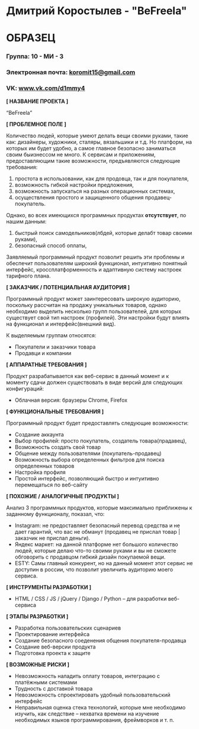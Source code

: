 # Дмитрий Коростылев - "BeFreela"
# ОБРАЗЕЦ

### Группа: 10 - МИ - 3
### Электронная почта:  koromit15@gmail.com
### VK: www.vk.com/d1mmy4


**[ НАЗВАНИЕ ПРОЕКТА ]**

“BeFreela”

**[ ПРОБЛЕМНОЕ ПОЛЕ ]**

Количество людей, которые умеют делать вещи своими руками, такие как: дизайнеры, художники, сталяры, вязальшики и т.д. Но платформ, на которых им будет удобно, а самое главное безопасно заниматься своим быизнессом не много.
К сервисам и приложениям, предоставляющим такие возможности, предъявляются следующие требования: 
1) простота в использовании, как для продовца, так и для покупателя,
2) возможность гибкой настройки предложения,
3) возможность запускаться на разных операционных системах,
4) осуществления простого и защищенного общения продавец-покупатель.

Однако, во всех имеющихся программных продуктах **отсутствует**, по нашим данным: 
1) быстрый поиск самодельников(лбдей, которые делабт товар своими руками),
2) безопасный способ оплаты, 

Заявляемый программный продукт позволит решить эти проблемы и обеспечит пользователям широкий функционал, интуитивно понятный интерфейс, кроссплатформенность и адаптивную систему настроек тарифного плана. 

**[ ЗАКАЗЧИК / ПОТЕНЦИАЛЬНАЯ АУДИТОРИЯ ]**

Программный продукт может заинтересовать широкую аудиторию, поскольку рассчитан на продажу уникальных товаров, однако необходимо выделить несколько групп пользователей, для которых существует свой тип настроек (профилей). 
Эти настройки будут влиять на функционал и интерфейс(внешний вид). 

К выделяемым группам относятся:
* Покупатели и заказчики товара
* Продавци и компании

**[ АППАРАТНЫЕ ТРЕБОВАНИЯ ]** 

Продукт разрабатывается как веб-сервис в данный момент и к моменту сдачи должен существовать в виде версий для следующих конфигураций:

* Облачная версия: браузеры Chrome, Firefox

**[ ФУНКЦИОНАЛЬНЫЕ ТРЕБОВАНИЯ ]**

Программный продукт будет предоставлять следующие возможности:
* Создание аккаунта
* Выбор профилей: просто покупатель, создатель товара(прадавец),
* Возможность создать свой товар
* Общение между пользователями (покупатель-продавец)
* Возможность выбора определенных фильтров для поиска определенных товаров
* Настройка профиля
* Простой интерфейс, позволяющий быстро и интуитивно перемещаться по веб-сайту


**[ ПОХОЖИЕ / АНАЛОГИЧНЫЕ ПРОДУКТЫ ]**

Анализ 3 программных продуктов, которые максимально приближены к заданному функционалу, показал, что:

* Instagram: не предоставляет безопасный перевод средства и не дает гарантий, что вас не обманут (продавец не прислал товар | заказчик не прислал деньги).
*	Яндекс маркет: на данной платформе нет большого количество людей, которые делаю что-то своими руками и вы не сможете обговорить с продавцом гибкий дизайн покупаемой вещи.
* ESTY: Самы главный конкурент, но на данный момент этот сервис не доступин в россии, что позволит увеличить аудиторию моего сервиса.

**[ ИНСТРУМЕНТЫ РАЗРАБОТКИ ]**

*	HTML / CSS / JS / jQuery / Django / Python – для разработки веб-сервиса

**[ ЭТАПЫ РАЗРАБОТКИ ]**

*	Разработка пользовательских сценариев
*	Проектирование интерфейса
*	Создание безопасного соеденения общения покупателя-продавца
*	Создание веб-версии продукта
*	Подготовка проекта к защите

**[ ВОЗМОЖНЫЕ РИСКИ ]**

*	Невозможность наладить оплату товаров, интеграцию с платёжными системами
*	Трудность с доставкой товара
*	Невозможность спроектировать удобный пользовательский интерфейс 
*	Неправильная оценка стека технологий, которые мне необходимо изучить, как следствие – нехватка времени на изучение необходимых языков программирования, фреймворков и т. п.

